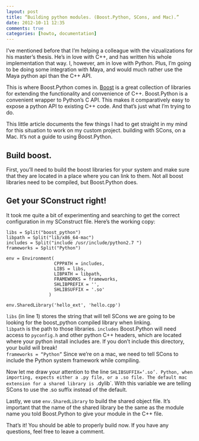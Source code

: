 ```yaml
---
layout: post
title: “Building python modules. (Boost.Python, SCons, and Mac).”
date: 2012-10-11 12:35
comments: true
categories: [howto, documentation]
---
```


I’ve mentioned before that I’m helping a colleague with the vizualizations for his master’s thesis. He’s in love with C++, and has written his whole implementation that way. I, however, am in love with Python. Plus, I’m going to be doing some integration with Maya, and would much rather use the Maya python api than the C++ API.  

This is where Boost.Python comes in. [Boost](http://www.boost.org/) is a great collection of libraries for extending the functionality and convenience of C++. Boost.Python is a convenient wrapper to Python’s C API. This makes it comparatively easy to expose a python API to existing C++ code. And that’s just what I’m trying to do.

This little article documents the few things I had to get straight in   my mind for this situation to work on my custom project. building with SCons, on a Mac. It’s not a guide to using Boost.Python. 

## Build boost.
First, you’ll need to build the boost libraries for your system and make sure that they are located in a place where you can link to them. Not all boost libraries need to be compiled, but Boost.Python does. 

## Get your SConstruct right!
It took me quite a bit of experimenting and searching to get the correct configuration in my SConstruct file. Here’s the working copy: 

	libs = Split("boost_python")
	libpath = Split("lib/x86_64-mac")
	includes = Split("include /usr/include/python2.7 ")
	frameworks = Split("Python")
	
	env = Environment(
    	              CPPPATH = includes,
        	          LIBS = libs,
            	      LIBPATH = libpath,
                	  FRAMEWORKS = frameworks,
                	  SHLIBPREFIX = '',
                	  SHLIBSUFFIX = '.so'
                  	)

	env.SharedLibrary('hello_ext', 'hello.cpp')
	
`libs` (in line 1) stores the string that will tell SCons we are going to be looking for the boost_python compiled library when linking.  
`libpath` is the path to those libraries.
`includes` Boost.Python will need access to `pyconfig.h` and other python C++ headers, which are located where your python install includes are. If you don’t include this directory, your build will break!  
`frameworks = “Python”` Since we’re on a mac, we need to tell SCons to include the Python system framework while compiling.  

Now let me draw your attention to the line `SHLIBSUFFIX=‘.so’. Python, when importing, expects either a .py file, or a .so file. The default mac extension for a shared library is `.dylib`. With this variable we are telling SCons to use the .so suffix instead of the default.

Lastly, we use `env.SharedLibrary` to build the shared object file. It’s important that the name of the shared library be the same as the module name you told Boost.Python to give your module in the C++ file.

That’s it! You should be able to properly build now.
If you have any questions, feel free to leave a comment.
